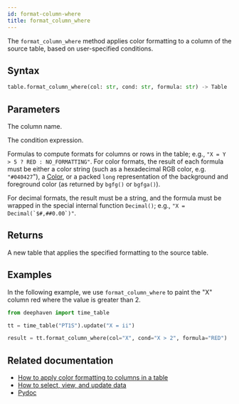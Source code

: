 ```yaml
---
id: format-column-where
title: format_column_where
---
```


The `format_column_where` method applies color formatting to a column of the source table, based on user-specified conditions.

## Syntax

```python syntax
table.format_column_where(col: str, cond: str, formula: str) -> Table
```

## Parameters

<ParamTable>
<Param name="col" type="str">

The column name.

</Param>
<Param name="cond" type="str">

The condition expression.

</Param>
<Param name="formula" type="str">

Formulas to compute formats for columns or rows in the table; e.g., `"X = Y > 5 ? RED : NO_FORMATTING"`.
For color formats, the result of each formula must be either a color string (such as a hexadecimal RGB color,
e.g. `"#040427`"), a [Color](https://deephaven.io/core/javadoc/io/deephaven/gui/color/Color.html), or a packed `long`
representation of the background and foreground color (as returned by `bgfg()` or `bgfga()`).

For decimal formats, the result must be a string, and the formula must be wrapped in the special internal
function `Decimal()`; e.g., ``"X = Decimal(`$#,##0.00`)"``.

</Param>
</ParamTable>

## Returns

A new table that applies the specified formatting to the source table.

## Examples

In the following example, we use `format_column_where` to paint the "X" column red where the value is greater than 2.

```python order=result,tt
from deephaven import time_table

tt = time_table("PT1S").update("X = ii")

result = tt.format_column_where(col="X", cond="X > 2", formula="RED")
```

## Related documentation

- [How to apply color formatting to columns in a table](../../../how-to-guides/format-columns.md)
- [How to select, view, and update data](../../../how-to-guides/use-select-view-update.md)
- [Pydoc](https://deephaven.io/core/pydoc/code/deephaven.table.html?highlight=update#deephaven.table.Table.format_columns_where)
